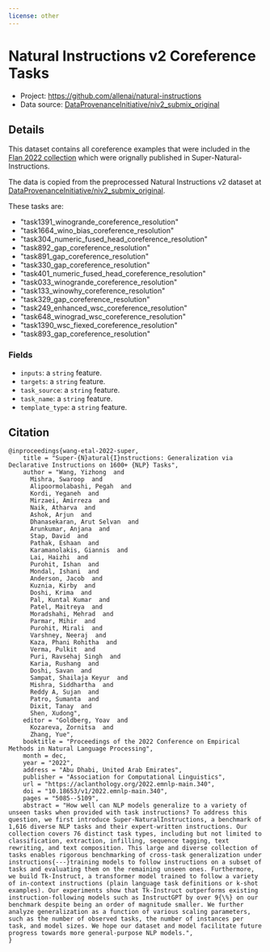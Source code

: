 ```yaml
---
license: other
---
```


# Natural Instructions v2 Coreference Tasks

- Project: https://github.com/allenai/natural-instructions
- Data source: [DataProvenanceInitiative/niv2_submix_original](https://huggingface.co/datasets/DataProvenanceInitiative/niv2_submix_original)

## Details

This dataset contains all coreference examples that were included in the [Flan 2022 collection](https://github.com/google-research/FLAN/tree/main/flan/v2) which were orignally published in Super-Natural-Instructions.

The data is copied from the preprocessed Natural Instructions v2 dataset at [DataProvenanceInitiative/niv2_submix_original](https://huggingface.co/datasets/DataProvenanceInitiative/niv2_submix_original).

These tasks are:
 * "task1391_winogrande_coreference_resolution"
 * "task1664_wino_bias_coreference_resolution"
 * "task304_numeric_fused_head_coreference_resolution"
 * "task892_gap_coreference_resolution"
 * "task891_gap_coreference_resolution"
 * "task330_gap_coreference_resolution"
 * "task401_numeric_fused_head_coreference_resolution"
 * "task033_winogrande_coreference_resolution"
 * "task133_winowhy_coreference_resolution"
 * "task329_gap_coreference_resolution"
 * "task249_enhanced_wsc_coreference_resolution"
 * "task648_winograd_wsc_coreference_resolution"
 * "task1390_wsc_fiexed_coreference_resolution"
 * "task893_gap_coreference_resolution"

### Fields

- `inputs`: a `string` feature.
- `targets`: a `string` feature.
- `task_source`: a `string` feature.
- `task_name`: a `string` feature.
- `template_type`: a `string` feature.

## Citation
```
@inproceedings{wang-etal-2022-super,
    title = "Super-{N}atural{I}nstructions: Generalization via Declarative Instructions on 1600+ {NLP} Tasks",
    author = "Wang, Yizhong  and
      Mishra, Swaroop  and
      Alipoormolabashi, Pegah  and
      Kordi, Yeganeh  and
      Mirzaei, Amirreza  and
      Naik, Atharva  and
      Ashok, Arjun  and
      Dhanasekaran, Arut Selvan  and
      Arunkumar, Anjana  and
      Stap, David  and
      Pathak, Eshaan  and
      Karamanolakis, Giannis  and
      Lai, Haizhi  and
      Purohit, Ishan  and
      Mondal, Ishani  and
      Anderson, Jacob  and
      Kuznia, Kirby  and
      Doshi, Krima  and
      Pal, Kuntal Kumar  and
      Patel, Maitreya  and
      Moradshahi, Mehrad  and
      Parmar, Mihir  and
      Purohit, Mirali  and
      Varshney, Neeraj  and
      Kaza, Phani Rohitha  and
      Verma, Pulkit  and
      Puri, Ravsehaj Singh  and
      Karia, Rushang  and
      Doshi, Savan  and
      Sampat, Shailaja Keyur  and
      Mishra, Siddhartha  and
      Reddy A, Sujan  and
      Patro, Sumanta  and
      Dixit, Tanay  and
      Shen, Xudong",
    editor = "Goldberg, Yoav  and
      Kozareva, Zornitsa  and
      Zhang, Yue",
    booktitle = "Proceedings of the 2022 Conference on Empirical Methods in Natural Language Processing",
    month = dec,
    year = "2022",
    address = "Abu Dhabi, United Arab Emirates",
    publisher = "Association for Computational Linguistics",
    url = "https://aclanthology.org/2022.emnlp-main.340",
    doi = "10.18653/v1/2022.emnlp-main.340",
    pages = "5085--5109",
    abstract = "How well can NLP models generalize to a variety of unseen tasks when provided with task instructions? To address this question, we first introduce Super-NaturalInstructions, a benchmark of 1,616 diverse NLP tasks and their expert-written instructions. Our collection covers 76 distinct task types, including but not limited to classification, extraction, infilling, sequence tagging, text rewriting, and text composition. This large and diverse collection of tasks enables rigorous benchmarking of cross-task generalization under instructions{---}training models to follow instructions on a subset of tasks and evaluating them on the remaining unseen ones. Furthermore, we build Tk-Instruct, a transformer model trained to follow a variety of in-context instructions (plain language task definitions or k-shot examples). Our experiments show that Tk-Instruct outperforms existing instruction-following models such as InstructGPT by over 9{\%} on our benchmark despite being an order of magnitude smaller. We further analyze generalization as a function of various scaling parameters, such as the number of observed tasks, the number of instances per task, and model sizes. We hope our dataset and model facilitate future progress towards more general-purpose NLP models.",
}
```